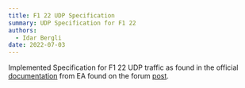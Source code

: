 ```yaml
---
title: F1 22 UDP Specification
summary: UDP Specification for F1 22
authors:
  - Idar Bergli
date: 2022-07-03
---
```


Implemented Specification for F1 22 UDP traffic as found in the official
[documentation](https://answers.ea.com/t5/General-Discussion/F1-22-UDP-Specification/m-p/11551274/thread-id/2321?attachment-id=602460) from EA found on the forum
[post](https://answers.ea.com/t5/General-Discussion/F1-22-UDP-Specification/m-p/11551274#M2321).

